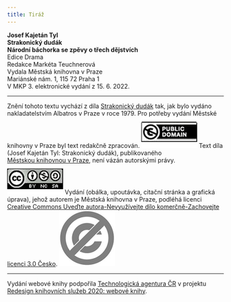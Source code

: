 ```yaml
---
title: Tiráž
---
```


**Josef Kajetán Tyl    
Strakonický dudák**  
**Národní báchorka se zpěvy o třech dějstvích**  
Edice Drama  
Redakce Markéta Teuchnerová  
Vydala Městská knihovna v Praze  
Mariánské nám. 1, 115 72 Praha 1  
V MKP 3. elektronické vydání z 15. 6. 2022.

***

Znění tohoto textu vychází z díla [Strakonický dudák](https://search.mlp.cz/cz/titul/strakonicky-dudak/103547/) tak, jak bylo vydáno nakladatelstvím Albatros v Praze v roce 1979. Pro potřeby vydání Městské knihovny v Praze byl text redakčně zpracován.
![image003.jpg](./resources/image003_fmt.jpeg)
Text díla (Josef Kajetán Tyl: Strakonický dudák), publikovaného [Městskou knihovnou v Praze](https://www.mlp.cz/cz/), není vázán autorskými právy.
![image001.jpg](./resources/image001_fmt.jpeg)
Vydání (obálka, upoutávka, citační stránka a grafická úprava), jehož autorem je Městská knihovna v Praze, podléhá licenci [Creative Commons Uveďte autora-Nevyužívejte dílo komerčně-Zachovejte licenci 3.0 Česko](https://creativecommons.org/licenses/by-nc-sa/3.0/cz/).
![image004.jpg](./resources/image004_fmt.jpeg)

***

Vydání webové knihy podpořila [Technologická agentura ČR](https://www.tacr.cz/) v projektu [Redesign knihovních služeb 2020: webové knihy](https://starfos.tacr.cz/cs/project/TL04000391).